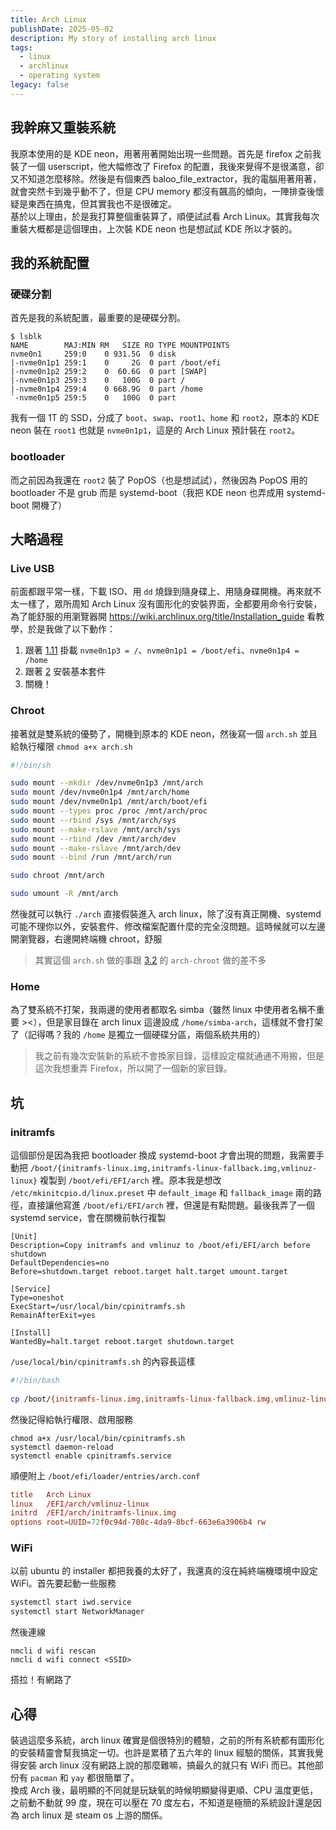 ```yaml
---
title: Arch Linux
publishDate: 2025-05-02
description: My story of installing arch linux
tags:
  - linux
  - archlinux
  - operating system
legacy: false
---
```

## 我幹麻又重裝系統
我原本使用的是 KDE neon，用著用著開始出現一些問題。首先是 firefox 之前我裝了一個 userscript，他大幅修改了 Firefox 的配置，我後來覺得不是很滿意，卻又不知道怎麼移除。然後是有個東西 baloo_file_extractor，我的電腦用著用著，就會突然卡到幾乎動不了，但是 CPU memory 都沒有飆高的傾向，一陣排查後懷疑是東西在搞鬼，但其實我也不是很確定。  
基於以上理由，於是我打算整個重裝算了，順便試試看 Arch Linux。其實我每次重裝大概都是這個理由，上次裝 KDE neon 也是想試試 KDE 所以才裝的。
## 我的系統配置
### 硬碟分割
首先是我的系統配置，最重要的是硬碟分割。
```
$ lsblk
NAME        MAJ:MIN RM   SIZE RO TYPE MOUNTPOINTS  
nvme0n1     259:0    0 931.5G  0 disk    
|-nvme0n1p1 259:1    0     2G  0 part /boot/efi  
|-nvme0n1p2 259:2    0  60.6G  0 part [SWAP]  
|-nvme0n1p3 259:3    0   100G  0 part /  
|-nvme0n1p4 259:4    0 668.9G  0 part /home  
`-nvme0n1p5 259:5    0   100G  0 part
```
我有一個 1T 的 SSD，分成了 `boot`、`swap`、`root1`、`home` 和 `root2`，原本的 KDE neon 裝在 `root1` 也就是 `nvme0n1p1`，這是的 Arch Linux 預計裝在 `root2`。  
### bootloader
而之前因為我還在 `root2` 裝了 PopOS（也是想試試），然後因為 PopOS 用的 bootloader 不是 grub 而是 systemd-boot（我把 KDE neon 也弄成用 systemd-boot 開機了）
## 大略過程
### Live USB
前面都跟平常一樣，下載 ISO、用 `dd` 燒錄到隨身碟上、用隨身碟開機。再來就不太一樣了，眾所周知 Arch Linux 沒有圖形化的安裝界面，全都要用命令行安裝，為了能舒服的用瀏覽器開 https://wiki.archlinux.org/title/Installation_guide 看教學，於是我做了以下動作：
1. 跟著 [1.11](https://wiki.archlinux.org/title/Installation_guide#Format_the_partitions) 掛載 `nvme0n1p3 = /`、`nvme0n1p1 = /boot/efi`、`nvme0n1p4 = /home`
2. 跟著 [2](https://wiki.archlinux.org/title/Installation_guide#Installation) 安裝基本套件
3. 關機！
### Chroot
接著就是雙系統的優勢了，開機到原本的 KDE neon，然後寫一個 `arch.sh` 並且給執行權限 `chmod a+x arch.sh`
```bash
#!/bin/sh

sudo mount --mkdir /dev/nvme0n1p3 /mnt/arch
sudo mount /dev/nvme0n1p4 /mnt/arch/home
sudo mount /dev/nvme0n1p1 /mnt/arch/boot/efi
sudo mount --types proc /proc /mnt/arch/proc
sudo mount --rbind /sys /mnt/arch/sys
sudo mount --make-rslave /mnt/arch/sys
sudo mount --rbind /dev /mnt/arch/dev
sudo mount --make-rslave /mnt/arch/dev
sudo mount --bind /run /mnt/arch/run

sudo chroot /mnt/arch

sudo umount -R /mnt/arch
```
然後就可以執行 `./arch` 直接假裝進入 arch linux，除了沒有真正開機、systemd 可能不理你以外，安裝套件、修改檔案配置什麼的完全沒問題。這時候就可以左邊開瀏覽器，右邊開終端機 chroot，舒服

> 其實這個 `arch.sh` 做的事跟 [3.2](https://wiki.archlinux.org/title/Installation_guide#Chroot) 的 `arch-chroot` 做的差不多
### Home
為了雙系統不打架，我兩邊的使用者都取名 simba（雖然 linux 中使用者名稱不重要 ><），但是家目錄在 arch linux 這邊設成 `/home/simba-arch`，這樣就不會打架了（記得嗎？我的 `/home` 是獨立一個硬碟分區，兩個系統共用的）

> 我之前有幾次安裝新的系統不會換家目錄，這樣設定檔就通通不用搬，但是這次我想重弄 Firefox，所以開了一個新的家目錄。

## 坑
### initramfs
這個部份是因為我把 bootloader 換成 systemd-boot 才會出現的問題，我需要手動把 `/boot/{initramfs-linux.img,initramfs-linux-fallback.img,vmlinuz-linux}` 複製到 `/boot/efi/EFI/arch` 裡。原本我是想改 `/etc/mkinitcpio.d/linux.preset` 中 `default_image` 和  `fallback_image` 兩的路徑，直接讓他寫進 `/boot/efi/EFI/arch` 裡，但還是有點問題。最後我弄了一個 systemd service，會在關機前執行複製
```systemd
[Unit]  
Description=Copy initramfs and vmlinuz to /boot/efi/EFI/arch before shutdown  
DefaultDependencies=no  
Before=shutdown.target reboot.target halt.target umount.target  
  
[Service]  
Type=oneshot  
ExecStart=/usr/local/bin/cpinitramfs.sh  
RemainAfterExit=yes  
  
[Install]  
WantedBy=halt.target reboot.target shutdown.target  
```
`/use/local/bin/cpinitramfs.sh` 的內容長這樣
```bash
#!/bin/bash  
  
cp /boot/{initramfs-linux.img,initramfs-linux-fallback.img,vmlinuz-linux} /boot/efi/EFI/arch
```
然後記得給執行權限、啟用服務
```
chmod a+x /usr/local/bin/cpinitramfs.sh
systemctl daemon-reload
systemctl enable cpinitramfs.service
```
順便附上 `/boot/efi/loader/entries/arch.conf`
```conf
title	Arch Linux
linux	/EFI/arch/vmlinuz-linux
initrd	/EFI/arch/initramfs-linux.img
options	root=UUID=72f0c94d-708c-4da9-8bcf-663e6a3906b4 rw
```
### WiFi
以前 ubuntu 的 installer 都把我養的太好了，我還真的沒在純終端機環境中設定 WiFi。首先要起動一些服務
```bash
systemctl start iwd.service
systemctl start NetworkManager
```
然後連線
```
nmcli d wifi rescan
nmcli d wifi connect <SSID>
```
搭拉！有網路了
## 心得
裝過這麼多系統，arch linux 確實是個很特別的體驗，之前的所有系統都有圖形化的安裝精靈會幫我搞定一切。也許是累積了五六年的 linux 經驗的關係，其實我覺得安裝 arch linux 沒有網路上說的那麼難嘛，搞最久的就只有 WiFi 而已。其他部份有 `pacman` 和 `yay` 都很簡單了。  
換成 Arch 後，最明顯的不同就是玩缺氧的時候明顯變得更順、CPU 溫度更低，之前動不動就 99 度，現在可以壓在 70 度左右，不知道是極簡的系統設計還是因為 arch linux 是 steam os 上游的關係。  
